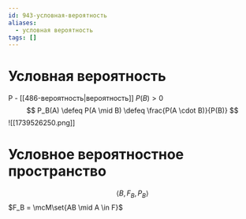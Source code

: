 ```yaml
---
id: 943-условная-вероятность
aliases:
  - условная вероятность
tags: []
---
```


# Условная вероятность
P - [[486-вероятность|вероятность]]
$P(B) > 0$
$$
P_B(A) \defeq P(A \mid B) \defeq \frac{P(A \cdot B)}{P(B)}
$$
![[1739526250.png]]

# Условное вероятностное пространство
$$\left<B, F_B, P_B\right>$$
$F_B = \mcM\set{AB \mid A \in F}$
